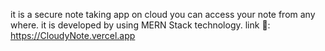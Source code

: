 it is a secure note taking app on cloud you can access your note from any where.
it is developed by using MERN Stack technology.
  link 🔗: https://CloudyNote.vercel.app